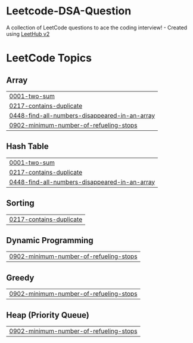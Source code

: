 # Leetcode-DSA-Question
A collection of LeetCode questions to ace the coding interview! - Created using [LeetHub v2](https://github.com/arunbhardwaj/LeetHub-2.0)

<!---LeetCode Topics Start-->
# LeetCode Topics
## Array
|  |
| ------- |
| [0001-two-sum](https://github.com/Divyanshi01615/Leetcode-DSA-Question/tree/master/0001-two-sum) |
| [0217-contains-duplicate](https://github.com/Divyanshi01615/Leetcode-DSA-Question/tree/master/0217-contains-duplicate) |
| [0448-find-all-numbers-disappeared-in-an-array](https://github.com/Divyanshi01615/Leetcode-DSA-Question/tree/master/0448-find-all-numbers-disappeared-in-an-array) |
| [0902-minimum-number-of-refueling-stops](https://github.com/Divyanshi01615/Leetcode-DSA-Question/tree/master/0902-minimum-number-of-refueling-stops) |
## Hash Table
|  |
| ------- |
| [0001-two-sum](https://github.com/Divyanshi01615/Leetcode-DSA-Question/tree/master/0001-two-sum) |
| [0217-contains-duplicate](https://github.com/Divyanshi01615/Leetcode-DSA-Question/tree/master/0217-contains-duplicate) |
| [0448-find-all-numbers-disappeared-in-an-array](https://github.com/Divyanshi01615/Leetcode-DSA-Question/tree/master/0448-find-all-numbers-disappeared-in-an-array) |
## Sorting
|  |
| ------- |
| [0217-contains-duplicate](https://github.com/Divyanshi01615/Leetcode-DSA-Question/tree/master/0217-contains-duplicate) |
## Dynamic Programming
|  |
| ------- |
| [0902-minimum-number-of-refueling-stops](https://github.com/Divyanshi01615/Leetcode-DSA-Question/tree/master/0902-minimum-number-of-refueling-stops) |
## Greedy
|  |
| ------- |
| [0902-minimum-number-of-refueling-stops](https://github.com/Divyanshi01615/Leetcode-DSA-Question/tree/master/0902-minimum-number-of-refueling-stops) |
## Heap (Priority Queue)
|  |
| ------- |
| [0902-minimum-number-of-refueling-stops](https://github.com/Divyanshi01615/Leetcode-DSA-Question/tree/master/0902-minimum-number-of-refueling-stops) |
<!---LeetCode Topics End-->
